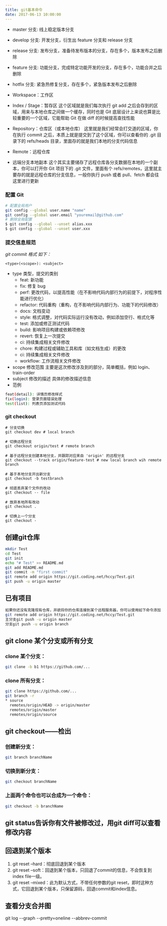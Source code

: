 ```yaml
---
title: git基本命令
date: 2017-06-13 10:00:00
---
```


* master 分支: 线上稳定版本分支
* develop 分支: 开发分支，衍生出 feature 分支和 release 分支
* release 分支: 发布分支，准备待发布版本的分支，存在多个，版本发布之后删除
* feature 分支: 功能分支，完成特定功能开发的分支，存在多个，功能合并之后删除
* hotfix 分支: 紧急热修复分支，存在多个，紧急版本发布之后删除

* Workspace：工作区
* Index / Stage：暂存区
    这个区域就是我们每次执行 git add 之后会存到的区域，用来与本地仓库之间做一个缓存，同时也是 Git 底层设计上来说也算是比较重要的一个区域，它能帮助 Git 在做 diff 的时候提高查找性能
* Repository：仓库区（或本地仓库）
    这里就是我们经常会打交道的区域，你在执行 commit 之后，本质上就是提交到了这个区域，你可以查看你的 .git 目录下的 refs/heads 目录，里面存的就是我们本地的分支代码信息
* Remote：远程仓库
* 远端分支本地副本
    这个其实主要储存了远程仓库各分支数据在本地的一个副本，你可以打开你 Git 项目下的 .git 文件，里面有个 refs/remotes，这里就主要存的就是远程仓库的分支信息，一般你执行 push 或者 pull、fetch 都会往这里进行更新


### 配置 Git
``` bash
# 配置全局用户
git config --global user.name "name" 
git config --global user.email "youremail@github.com"
# 删除全局配置
$ git config --global --unset alias.xxx
$ git config --global --unset user.xxx
```

###  提交信息规范
*git commit 格式 如下：*
```
<type>(<scope>): <subject>
```

* type 类型，提交的类别
    * feat: 新功能
    * fix: 修复 bug
    * perf: 更改代码，以提高性能（在不影响代码内部行为的前提下，对程序性能进行优化）
    * refactor: 代码重构（重构，在不影响代码内部行为、功能下的代码修改）
    * docs: 文档变动
    * style: 格式调整，对代码实际运行没有改动，例如添加空行、格式化等
    * test: 添加或修正测试代码
    * build: 影响项目构建或依赖项修改
    * revert: 恢复上一次提交
    * ci: 持续集成相关文件修改
    * chore: 构建过程或辅助工具和库（如文档生成）的更改
    * ci: 持续集成相关文件修改
    * workflow: 工作流相关文件修改
* scope 修改范围
主要是这次修改涉及到的部分，简单概括，例如 login、train-order
* subject 修改的描述
具体的修改描述信息
* 范例
``` bash
feat(detail): 详情页修改样式
fix(login): 登录页面错误处理
test(list): 列表页添加测试代码
```

### git checkout
```
# 分支切换
git checkout dev # local branch

# 切换远程分支
git checkout origin/test # remote branch

# 基于远程分支创建本地分支，并跟踪对应来自 'origin' 的远程分支
git checkout --track origin/feature-test # new local branch wih remote branch

# 基于本地分支开出新分支
git checkout -b testbranch

# 彻底丢弃某个文件的改动
git checkout -- file

# 放弃本地所有改动
git checkout .

# 切换上一个分支
git checkout -
```



## 创建git仓库
``` bash
mkdir Test
cd Test
git init
echo "# Test" >> README.md
git add README.md
git commit -m "first commit"
git remote add origin https://git.coding.net/hccy/Test.git
git push -u origin master
```

## 已有项目 
``` bash
如果你还没有克隆现有仓库，并欲将你的仓库连接到某个远程服务器，你可以使用如下命令添加
git remote add origin https://git.coding.net/hccy/Test.git
主分支git push -u origin master
分支git push -u origin branch
```

## git clone 某个分支或所有分支
### clone 某个分支：
``` bash
git clone -b b1 https://github.com/...
```
### clone 所有分支：
``` bash
git clone https://github.com/...
git branch -r
* source
  remotes/origin/HEAD -> origin/master
  remotes/origin/master
  remotes/origin/source
```

## git checkout——检出
### 创建新分支：
``` bash
git branch branchName
```
### 切换到新分支：
``` bash
git checkout branchName
```
### 上面两个命令也可以合成为一个命令：
``` bash
git checkout -b branchName
```

## **git status告诉你有文件被修改过，用git diff可以查看修改内容**


## 回退到某个版本
1. git reset –hard：彻底回退到某个版本
2. git reset –soft：回退到某个版本，只回退了commit的信息，不会恢复到index file一级。
3. git reset –mixed：此为默认方式，不带任何参数的git reset，即时这种方式，它回退到某个版本，只保留源码，回退commit和index信息。 


## 查看分支合并图
git log --graph --pretty=oneline --abbrev-commit